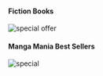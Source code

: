  <div>
          <h4 className="italic text-3xl text-slate-800 mb-4">Fiction Books</h4>
          <img
            src="https://www.bookswagon.com/images/promotionimages/web/nonfictionbooksWeb.jpg?v=2.0"
            alt="special offer"
          />
        </div>
        <div>
          <h4 className="italic text-3xl text-slate-800 mb-4">
            Manga Mania Best Sellers
          </h4>
          <img
            src="https://www.bookswagon.com/images/promotionimages/web/4_mangamaniaWeb.jpg?v=2.0"
            alt="special"
          />
        </div>
